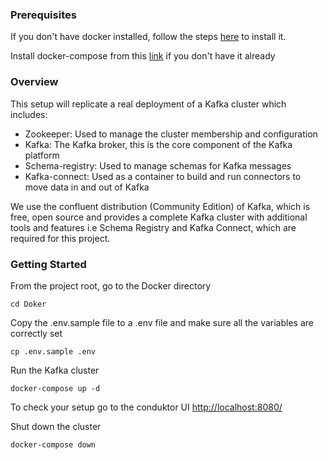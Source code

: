 ### Prerequisites

If you don't have docker installed, follow the steps [here](https://docs.docker.com/get-docker/) to install it.

Install docker-compose from this [link](https://docs.docker.com/compose/install/other/) if you don't have it already

### Overview

This setup will replicate a real deployment of a Kafka cluster which includes:

* Zookeeper: Used to manage the cluster membership and configuration
* Kafka: The Kafka broker, this is the core component of the Kafka platform
* Schema-registry: Used to manage schemas for Kafka messages
* Kafka-connect: Used as a container to build and run connectors to move data in and out of Kafka

We use the confluent distribution (Community Edition) of Kafka, which is free, open source and provides a complete Kafka cluster with additional tools and features i.e  Schema Registry and Kafka Connect, which are required for this project.

### Getting Started

From the project root, go to the Docker directory

```
cd Doker
```

Copy the .env.sample file to a .env file and make sure all the variables are correctly set

```
cp .env.sample .env
```

Run the Kafka cluster

```
docker-compose up -d
```

To check your setup go to the conduktor UI [http://localhost:8080/](http://localhost:8080/)

Shut down the cluster

```
docker-compose down
```
